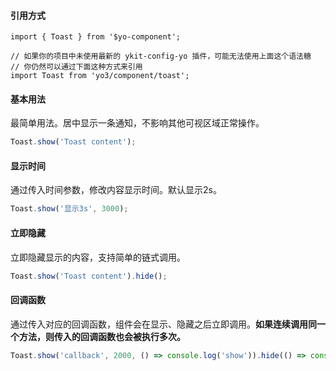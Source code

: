 #### 引用方式

```
import { Toast } from '$yo-component';

// 如果你的项目中未使用最新的 ykit-config-yo 插件，可能无法使用上面这个语法糖
// 你仍然可以通过下面这种方式来引用
import Toast from 'yo3/component/toast';
```

#### 基本用法
最简单用法。居中显示一条通知，不影响其他可视区域正常操作。

```javascript
Toast.show('Toast content');
```

#### 显示时间
通过传入时间参数，修改内容显示时间。默认显示2s。

```javascript
Toast.show('显示3s', 3000);
```

#### 立即隐藏
立即隐藏显示的内容，支持简单的链式调用。

```javascript
Toast.show('Toast content').hide();
```

#### 回调函数

通过传入对应的回调函数，组件会在显示、隐藏之后立即调用。**如果连续调用同一个方法，则传入的回调函数也会被执行多次。**

```javascript
Toast.show('callback', 2000, () => console.log('show')).hide(() => console.log('hide'));
```
